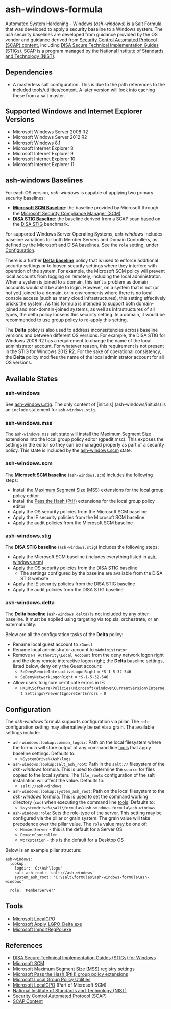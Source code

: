 # ash-windows-formula
Automated System Hardening - Windows (*ash-windows*) is a Salt Formula that was 
developed to apply a security baseline to a Windows system. The *ash* security 
baselines are developed from guidance provided by the OS vendor and guidance 
derived from [Security Control Automated Protocol (SCAP) content][2], including 
[DISA Secure Technical Implementation Guides (STIGs)][4]. [SCAP][1] is a 
program managed by the [National Institute of Standards and Technology 
(NIST)][0].


## Dependencies

- A masterless salt configuration. This is due to the path references to the 
included tools/utilities/content. A later version will look into caching these 
from a salt master.


## Supported Windows and Internet Explorer Versions

- Microsoft Windows Server 2008 R2
- Microsoft Windows Server 2012 R2
- Microsoft Windows 8.1
- Microsoft Internet Explorer 8
- Microsoft Internet Explorer 9
- Microsoft Internet Explorer 10
- Microsoft Internet Explorer 11

## ash-windows Baselines

For each OS version, *ash-windows* is capable of applying two primary security 
baselines: 
- **[Microsoft SCM Baseline](#ash-windowsscm)**: the baseline provided by 
Microsoft through the [Microsoft Security Compliance Manager (SCM)][3]
- **[DISA STIG Baseline](#ash-windowsstig)**: the baseline derived from a SCAP 
scan based on the [DISA STIG][4] benchmark. 

For supported Windows Server Operating Systems, *ash-windows* includes 
baseline variations for both Member Servers and Domain Controllers, as 
defined by the Microsoft and DISA baselines. See the `role` setting, under 
[Configuration](#configuration).

There is a further **[Delta baseline](#ash-windowsdelta)** policy that is used 
to enforce additional security settings or to loosen security settings where 
they interfere with operation of the system. For example, the Microsoft SCM 
policy will prevent local accounts from logging on remotely, including the 
local administrator. When a system is joined to a domain, this isn't a problem 
as domain accounts would still be able to login. However, on a system that is 
not (or not yet) joined to a domain, or in environments where there is no local 
console access (such as many cloud infrastructures), this setting effectively 
bricks the system. As this formula is intended to support both domain-joined 
and non-domain-joined systems, as well as infrastructures of all types, the 
delta policy loosens this security setting. In a domain, it would be 
recommended to use group policy to re-apply this setting.

The **Delta** policy is also used to address inconsistencies across baseline 
versions and between different OS versions. For example, the DISA STIG for 
Windows 2008 R2 has a requirement to change the name of the local 
administrator account. For whatever reason, this requirement is not present in 
the STIG for Windows 2012 R2. For the sake of operational consistency, the 
**Delta** policy modifies the name of the local administrator account for all 
OS versions. 

## Available States

### ash-windows
See [ash-windows.stig](#ash-windowsstig). The only content of [init.sls]
(ash-windows/init.sls) is an `include` statement for 
`ash-windows.stig`.

### ash-windows.mss
The `ash-windows.mss` salt state will install the Maximum Segment Size 
extensions into the local group policy editor (gpedit.msc). This exposes the 
settings in the editor so they can be managed properly as part of a security 
policy. This state is included by the [ash-windows.scm](#ash-windowsscm) state.

### ash-windows.scm

The **Microsoft SCM baseline** (`ash-windows.scm`) includes the following 
steps:

- Install the [Maximum Segment Size (MSS)][5] extensions for the local group 
policy editor
- Install the [Pass the Hash (PtH)][6] extensions for the local group 
policy editor
- Apply the OS security policies from the Microsoft SCM baseline
- Apply the IE security policies from the Microsoft SCM baseline
- Apply the audit policies from the Microsoft SCM baseline

### ash-windows.stig

The **DISA STIG baseline** (`ash-windows.stig`) includes the following steps:

- Apply the Microsoft SCM baseline (includes everything listed in 
[ash-windows.scm](#ash-windowsscm))
- Apply the OS security policies from the DISA STIG baseline
    - The settings configured by the baseline are available from the DISA STIG 
website
- Apply the IE security policies from the DISA STIG baseline
- Apply the audit policies from the DISA STIG baseline

### ash-windows.delta

The **Delta baseline** (`ash-windows.delta`) is not included by any other 
baseline. It must be applied using targeting via top.sls, orchestrate, or an 
external utility.

Below are all the configuration tasks of the **Delta** policy:

- Rename local guest account to `xGuest`
- Rename local administrator account to `xAdministrator`
- Remove `NT Authority\Local Account` from the deny network logon right and 
the deny remote interactive logon right; the **Delta** baseline settings, 
listed below, deny only the Guest account:
    - `SeDenyRemoteInteractiveLogonRight` = `*S-1-5-32-546`
    - `SeDenyNetworkLogonRight` = `*S-1-5-32-546`
- Allow users to ignore certificate errors in IE:
    - `HKLM\Software\Policies\Microsoft\Windows\CurrentVersion\Internet Settings\PreventIgnoreCertErrors` = `0`


## Configuration
The *ash-windows* formula supports configuration via pillar. The `role` 
configuration setting may alternatively be set via a grain. The available 
settings include:

- `ash-windows:lookup:common_logdir`: Path on the local filesystem where the 
formula will store output of any command line [tools](#Tools) that apply 
baseline settings. Defaults to: 
    - `%SystemDrive%\Ash\logs`
- `ash-windows:lookup:salt_ash_root`: Path in the `salt://` filesystem of the 
*ash-windows* formula. This is used to determine the `source` for files copied 
to the local system. The `file_roots` configuration of the salt installation 
will affect the value. Defaults to: 
    - `salt://ash-windows`
- `ash-windows:lookup:system_ash_root`: Path on the local filesystem to the 
*ash-windows* formula. This is used to set the command working directory 
(`cwd`) when executing the command line [tools](#Tools). Defaults to:
    - `%systemdrive%\salt\formulas\ash-windows-formula\ash-windows`
- `ash-windows:role`: Sets the role-type of the server. This setting may be 
configured via the pillar or grain system. The grain value will take 
precedence over the pillar value. The `role` value may be one of:
    - `MemberServer` - this is the default for a Server OS
    - `DomainController`
    - `Workstation` - this is the default for a Desktop OS

Below is an example pillar structure:

```
ash-windows:
  lookup:
    logdir: 'C:\Ash\logs'
    salt_ash_root: 'salt://ash-windows'
    system_ash_root: 'C:\salt\formulas\ash-windows-formula\ash-windows'

  role: 'MemberServer'
```

## Tools
- [Microsoft LocalGPO][8]
- [Microsoft Apply_LGPO_Delta.exe][7]
- [Microsoft ImportRegPol.exe][7]


## References
- [DISA Secure Technical Implementation Guides (STIGs) for Windows][4]
- [Microsoft SCM][3]
- [Microsoft Maximum Segment Size (MSS) registry settings][5]
- [Microsoft Pass the Hash (PtH) group policy extensions][6]
- [Microsoft Local Group Policy Utilities][7]
- [Microsoft LocalGPO][8] (Part of Microsoft SCM)
- [National Institute of Standards and Technology (NIST)][0]
- [Security Control Automated Protocol (SCAP)][1]
- [SCAP Content][2]

[0]: http://www.nist.gov
[1]: http://scap.nist.gov
[2]: http://web.nvd.nist.gov/view/ncp/repository?keyword=Microsoft+Windows&startIndex=0
[3]: http://www.microsoft.com/scm
[4]: http://iase.disa.mil/stigs/os/windows
[5]: https://technet.microsoft.com/en-us/library/dd349797(v=ws.10).aspx
[6]: http://blogs.technet.com/b/secguide/archive/2014/08/13/security-baselines-for-windows-8-1-windows-server-2012-r2-and-internet-explorer-11-final.aspx
[7]: http://blogs.technet.com/b/fdcc/archive/2008/05/07/lgpo-utilities.aspx
[8]: https://technet.microsoft.com/en-us/magazine/hh489604.aspx